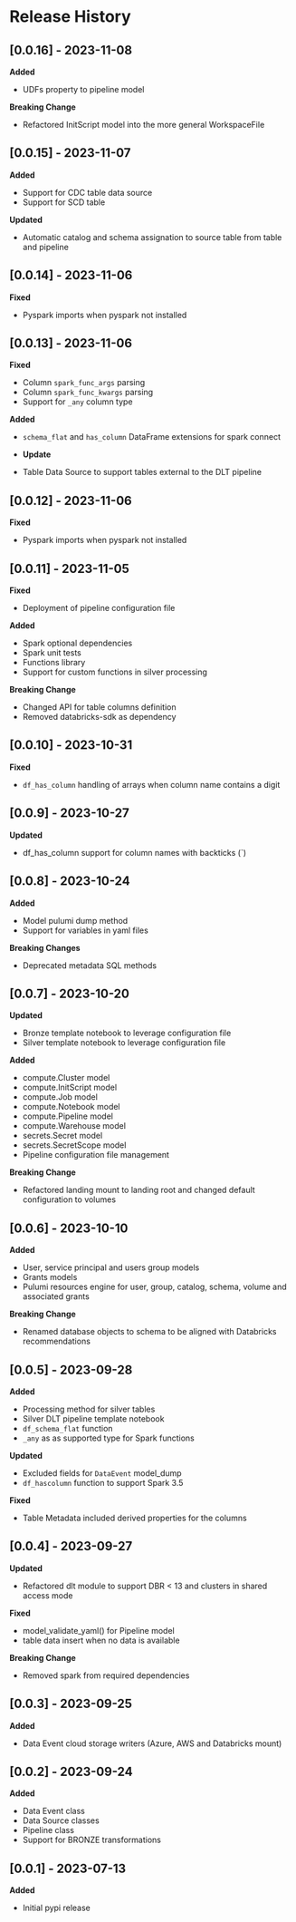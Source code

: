 # Release History

## [0.0.16] - 2023-11-08
**Added**
- UDFs property to pipeline model

**Breaking Change**
- Refactored InitScript model into the more general WorkspaceFile

## [0.0.15] - 2023-11-07
**Added**
- Support for CDC table data source
- Support for SCD table

**Updated**
- Automatic catalog and schema assignation to source table from table and pipeline

## [0.0.14] - 2023-11-06
**Fixed**
- Pyspark imports when pyspark not installed

## [0.0.13] - 2023-11-06
**Fixed**
- Column `spark_func_args` parsing
- Column `spark_func_kwargs` parsing
- Support for `_any` column type

**Added**
- `schema_flat` and `has_column` DataFrame extensions for spark connect 

- **Update**
- Table Data Source to support tables external to the DLT pipeline

## [0.0.12] - 2023-11-06
**Fixed**
- Pyspark imports when pyspark not installed


## [0.0.11] - 2023-11-05
**Fixed**
- Deployment of pipeline configuration file

**Added**
- Spark optional dependencies
- Spark unit tests
- Functions library
- Support for custom functions in silver processing

**Breaking Change**
- Changed API for table columns definition
- Removed databricks-sdk as dependency

## [0.0.10] - 2023-10-31
**Fixed**
- `df_has_column` handling of arrays when column name contains a digit

## [0.0.9] - 2023-10-27
**Updated**
- df_has_column support for column names with backticks (`)

## [0.0.8] - 2023-10-24
**Added**
- Model pulumi dump method
- Support for variables in yaml files

**Breaking Changes**
- Deprecated metadata SQL methods

## [0.0.7] - 2023-10-20

**Updated**
- Bronze template notebook to leverage configuration file
- Silver template notebook to leverage configuration file

**Added**
- compute.Cluster model
- compute.InitScript model
- compute.Job model
- compute.Notebook model
- compute.Pipeline model
- compute.Warehouse model
- secrets.Secret model
- secrets.SecretScope model
- Pipeline configuration file management

**Breaking Change**
- Refactored landing mount to landing root and changed default configuration to volumes


## [0.0.6] - 2023-10-10
**Added**
- User, service principal and users group models
- Grants models
- Pulumi resources engine for user, group, catalog, schema, volume and associated grants

**Breaking Change**
- Renamed database objects to schema to be aligned with Databricks recommendations

## [0.0.5] - 2023-09-28
**Added**
- Processing method for silver tables
- Silver DLT pipeline template notebook
- `df_schema_flat` function
- `_any` as as supported type for Spark functions

**Updated**
- Excluded fields for `DataEvent` model_dump
- `df_hascolumn` function to support Spark 3.5

**Fixed**
- Table Metadata included derived properties for the columns

## [0.0.4] - 2023-09-27
**Updated**
- Refactored dlt module to support DBR < 13 and clusters in shared access mode

**Fixed**
- model_validate_yaml() for Pipeline model
- table data insert when no data is available

**Breaking Change**
- Removed spark from required dependencies

## [0.0.3] - 2023-09-25
**Added**
- Data Event cloud storage writers (Azure, AWS and Databricks mount)

## [0.0.2] - 2023-09-24
**Added**
- Data Event class
- Data Source classes
- Pipeline class
- Support for BRONZE transformations

## [0.0.1] - 2023-07-13
**Added**
- Initial pypi release
